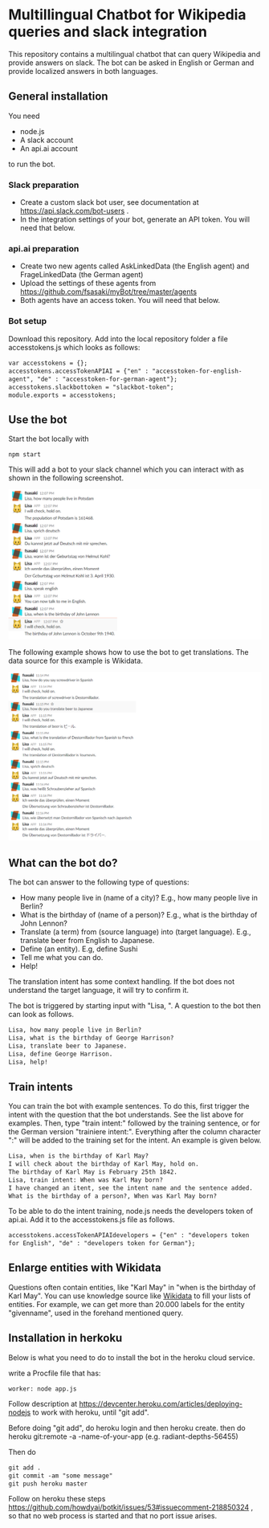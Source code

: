# Multillingual Chatbot for Wikipedia queries and slack integration

This repository contains a multilingual chatbot that can query Wikipedia and provide answers on slack. The bot can be asked in English or German and provide localized answers in both languages.

## General installation

You need


- node.js
- A slack account
- An api.ai account

to run the bot.

### Slack preparation


- Create a custom slack bot user, see documentation at https://api.slack.com/bot-users .
- In the integration settings of your bot, generate an API token. You will need that below.

### api.ai preparation

- Create two new agents called AskLinkedData (the English agent) and FrageLinkedData (the German agent)
- Upload the settings of these agents from https://github.com/fsasaki/myBot/tree/master/agents
- Both agents have an access token. You will need that below.

### Bot setup

Download this repository. Add into the local repository folder a file accesstokens.js which looks as follows:

```
var accesstokens = {};
accesstokens.accessTokenAPIAI = {"en" : "accesstoken-for-english-agent", "de" : "accesstoken-for-german-agent"};
accesstokens.slackbottoken = "slackbot-token";
module.exports = accesstokens;
```

## Use the bot

Start the bot locally with

```
npm start
```

This will add a bot to your slack channel which you can interact with as shown in the following screenshot.

![Slackbot interaction example](example-general.png)

The following example shows how to use the bot to get translations. The data source for this example is Wikidata.

![Slackbot translations example](example-of-translations.png)

## What can the bot do?

The bot can answer to the following type of questions:

* How many people live in (name of a city)? E.g., how many people live in Berlin?
* What is the birthday of (name of a person)? E.g., what is the birthday of John Lennon?
* Translate (a term) from (source language) into (target language). E.g., translate beer from English to Japanese.
* Define (an entity). E.g, define Sushi
* Tell me what you can do.
* Help!

The translation intent has some context handling. If the bot does not understand the target language, it will try to confirm it.

The bot is triggered by starting input with "Lisa, ". A question to the bot then can look as follows.

```
Lisa, how many people live in Berlin?
Lisa, what is the birthday of George Harrison?
Lisa, translate beer to Japanese.
Lisa, define George Harrison.
Lisa, help!
```

## Train intents

You can train the bot with example sentences. To do this, first trigger the intent with the question that the bot understands. See the list above for examples. Then, type "train intent:" followed by the training sentence, or for the German version "trainiere intent:". Everything after the column character ":" will be added to the training set for the intent. An example is given below.

```
Lisa, when is the birthday of Karl May?
I will check about the birthday of Karl May, hold on.
The birthday of Karl May is February 25th 1842.
Lisa, train intent: When was Karl May born?
I have changed an itent, see the intent name and the sentence added. What is the birthday of a person?, When was Karl May born?
```

To be able to do the intent training, node.js needs the developers token of api.ai. Add it to the  accesstokens.js file as follows.

```
accesstokens.accessTokenAPIAIdevelopers = {"en" : "developers token for English", "de" : "developers token for German"};
```

## Enlarge entities with Wikidata

Questions often contain entities, like "Karl May" in "when is the birthday of Karl May". You can use knowledge source like 
[Wikidata](https://www.wikidata.org/wiki/Wikidata:Main_Page) to fill your lists of entities. For example, we can get more than 20.000 labels for the entity "givenname", used in the forehand mentioned query. 

## Installation in herkoku

Below is what you need to do to install the bot in the heroku cloud service.

write a Procfile file that has:

```
worker: node app.js
```

Follow description at https://devcenter.heroku.com/articles/deploying-nodejs to work with heroku, until "git add".

Before doing "git add", do heroku login and then heroku create. then do
heroku git:remote -a -name-of-your-app  (e.g. radiant-depths-56455)

Then do
```
git add .
git commit -am "some message"
git push heroku master
```

Follow on heroku these steps https://github.com/howdyai/botkit/issues/53#issuecomment-218850324 , so that no web process is started and that no port issue arises.
